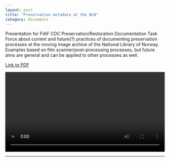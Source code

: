 ```yaml
---
layout: post
title: "Preservation metadata at the NLN"
category: documents
---
```


Presentation for FIAF CDC Preservation/Restoration Documentation Task Force about current and future(?) practices of documenting preservation processes at the moving image archive of the National Library of Norway. Examples based on film scanner/post-processing processes, but future aims are general and can be applied to other processes as well.

[Link to PDF](/assets/pdf/CDC-Presentation-25042023.pdf)

<video width="100%" controls>
  <source src="/assets/mov/cdc25042023/CDC-Presentation-25042023.m4v" type="video/mp4">
</video>

---